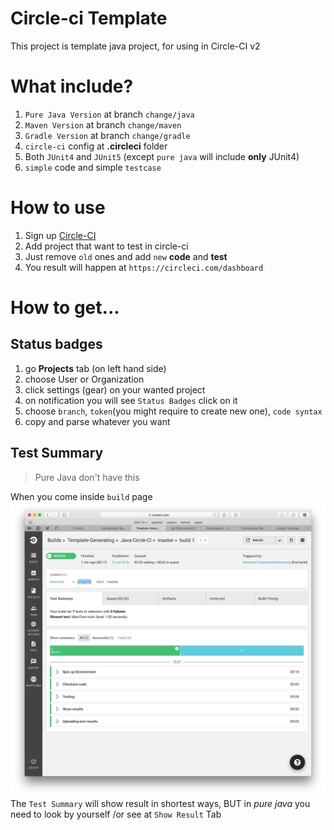 # Circle-ci Template
This project is template java project, for using in Circle-CI v2

# What include?
1. `Pure Java Version` at branch `change/java`
2. `Maven Version` at branch `change/maven`
3. `Gradle Version` at branch `change/gradle`
4. `circle-ci` config at **.circleci** folder
5. Both `JUnit4` and `JUnit5` (except `pure java` will include **only** JUnit4)
6. `simple` code and simple `testcase`

# How to use
1. Sign up [Circle-CI](https://circleci.com/)
2. Add project that want to test in circle-ci
3. Just remove `old` ones and add `new` **code** and **test**
4. You result will happen at `https://circleci.com/dashboard`

# How to get...

## Status badges
1. go **Projects** tab (on left hand side)
2. choose User or Organization
3. click settings (gear) on your wanted project
4. on notification you will see `Status Badges` click on it
5. choose `branch`, `token`(you might require to create new one), `code syntax`
6. copy and parse whatever you want

## Test Summary
> Pure Java don't have this

When you come inside `build` page ![Picture1](resource/build-page.png)
The `Test Summary` will show result in shortest ways, BUT in *pure java* you need to look by yourself /or see at `Show Result` Tab